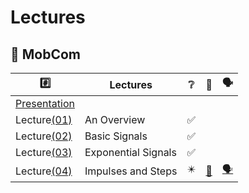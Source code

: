 # Lectures

## :round_pushpin: MobCom

|  :hash:            |  Lectures                              | :grey_question:    | :scroll: | &#x1F5E3; |
|--------------------|----------------------------------------|--------------------|------|-|
| [Presentation](presentation_FIRST%20CLASS%20MOBCOM%202024.pdf) |
| Lecture[(01)](01)  | An Overview                            | :white_check_mark: | 
| Lecture[(02)](02)  | Basic Signals                          | :white_check_mark: | 
| Lecture[(03)](03)  | Exponential Signals                    | :white_check_mark: | 
| Lecture[(04)](04)  | Impulses and Steps                     | :eight_pointed_black_star: | [:scroll:](_17/transform_examples.ipynb) | [&#x1F5E3;](_17/Q&A) |
